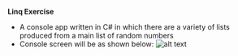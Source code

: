 **Linq Exercise**
- A console app written in C# in which there are a variety of lists produced from a main list of random numbers
- Console screen will be as shown below:
![alt text]([https://github.com/[username]/[reponame]/blob/[branch]/image.jpg?raw=true](https://github.com/SinanSenkul/Linq/blob/master/Screenshot%202024-08-29%20115515.png))
